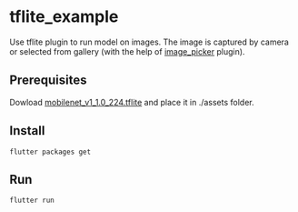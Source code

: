# tflite_example

Use tflite plugin to run model on images. The image is captured by camera or selected from gallery (with the help of [image_picker](https://pub.dartlang.org/packages/image_picker) plugin).

## Prerequisites

Dowload [mobilenet_v1_1.0_224.tflite](https://github.com/firebase/quickstart-ios/raw/master/mlmodelinterpreter/MLModelInterpreterExample/Resources/mobilenet_v1_1.0_224.tflite) and place it in ./assets folder.

## Install 

```
flutter packages get
```

## Run

```
flutter run
```
